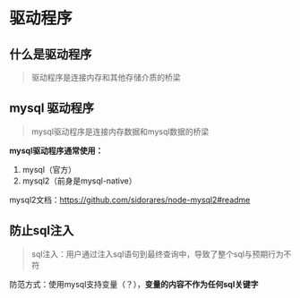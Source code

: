 # 驱动程序

## 什么是驱动程序

> 驱动程序是连接内存和其他存储介质的桥梁

## mysql 驱动程序

> mysql驱动程序是连接内存数据和mysql数据的桥梁

**mysql驱动程序通常使用：**

1. mysql（官方）
2. mysql2（前身是mysql-native）

mysql2文档：https://github.com/sidorares/node-mysql2#readme

## 防止sql注入

> sql注入：用户通过注入sql语句到最终查询中，导致了整个sql与预期行为不符

防范方式：使用mysql支持变量（？），**变量的内容不作为任何sql关键字**

